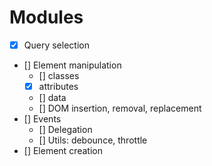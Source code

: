 # Modules

- [x] Query selection
- [] Element manipulation
  - [] classes
  - [x] attributes
  - [] data
  - [] DOM insertion, removal, replacement
- [] Events
  - [] Delegation
  - [] Utils: debounce, throttle
- [] Element creation